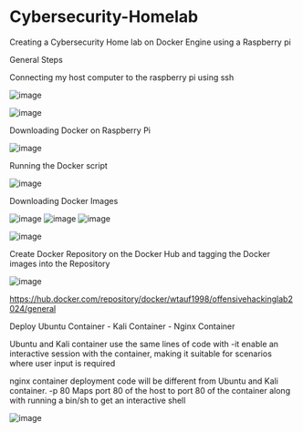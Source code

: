 # Cybersecurity-Homelab
Creating a Cybersecurity Home lab on Docker Engine using a Raspberry pi

General Steps

Connecting my host computer to the raspberry pi using ssh

![image](https://github.com/Will-Tauferner/Cybersecurity-Homelab/assets/112906919/628ba0c1-eb52-44fb-a5d6-5a5f1fb53ce6)

![image](https://github.com/Will-Tauferner/Cybersecurity-Homelab/assets/112906919/1a565ef0-f0e8-44a0-b698-fec0cf44a52d)

Downloading Docker on Raspberry Pi

![image](https://github.com/Will-Tauferner/Cybersecurity-Homelab/assets/112906919/45014604-2502-43d7-9d64-fa3e8d30e2ca)

Running the Docker script 

![image](https://github.com/Will-Tauferner/Cybersecurity-Homelab/assets/112906919/eadfb108-c17d-44d8-a06d-e1b39cb7fd5a)

Downloading Docker Images 

![image](https://github.com/Will-Tauferner/Cybersecurity-Homelab/assets/112906919/fde9a681-99a3-4601-99b3-21e81d669d39)
![image](https://github.com/Will-Tauferner/Cybersecurity-Homelab/assets/112906919/a5bfbdfb-8554-4321-a976-b5132f0e26f8)
![image](https://github.com/Will-Tauferner/Cybersecurity-Homelab/assets/112906919/ebb2e18f-c041-4190-9b48-3f925f45c4b7)

![image](https://github.com/Will-Tauferner/Cybersecurity-Homelab/assets/112906919/0c4b3d3c-023e-426f-83a8-2d5fada51bdd)

Create Docker Repository on the Docker Hub and tagging the Docker images into the Repository 

![image](https://github.com/Will-Tauferner/Cybersecurity-Homelab/assets/112906919/13c5fa41-4aea-4711-bf09-f3be7b31cca0)

https://hub.docker.com/repository/docker/wtauf1998/offensivehackinglab2024/general

Deploy Ubuntu Container - Kali Container - Nginx Container 

Ubuntu and Kali container use the same lines of code with -it enable an interactive session with the container, making it suitable for scenarios where user input is required

nginx container deployment code will be different from Ubuntu and Kali container.  -p 80 Maps port 80 of the host to port 80 of the container along with running a bin/sh to get an interactive shell

![image](https://github.com/Will-Tauferner/Cybersecurity-Homelab/assets/112906919/bb203b43-2b74-4ee7-98cc-fdae70e343c5)


